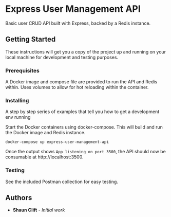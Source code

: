 # Express User Management API

Basic user CRUD API built with Express, backed by a Redis instance.

## Getting Started

These instructions will get you a copy of the project up and running on your local machine for development and testing purposes.

### Prerequisites

A Docker image and compose file are provided to run the API and Redis within. Uses volumes to allow for hot reloading within the container.

### Installing

A step by step series of examples that tell you how to get a development env running

Start the Docker containers using docker-compose. This will build and run the Docker image and Redis instance.

```
docker-compose up express-user-management-api
```

Once the output shows `App listening on port 3500`, the API should now be consumable at http://localhost:3500. 

### Testing

See the included Postman collection for easy testing.

## Authors

* **Shaun Clift** - *Initial work*
